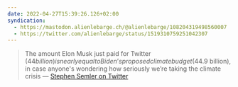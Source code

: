 ```yaml
---
date: 2022-04-27T15:39:26.126+02:00
syndication:
  - https://mastodon.alienlebarge.ch/@alienlebarge/108204319498560007
  - https://twitter.com/alienlebarge/status/1519310759251042307
---
```

> The amount Elon Musk just paid for Twitter ($44 billion) is nearly equal to Biden’s proposed climate budget ($44.9 billion), in case anyone's wondering how seriously we’re taking the climate crisis
> — [Stephen Semler on Twitter](https://twitter.com/stephensemler/status/1518972397277396992)
